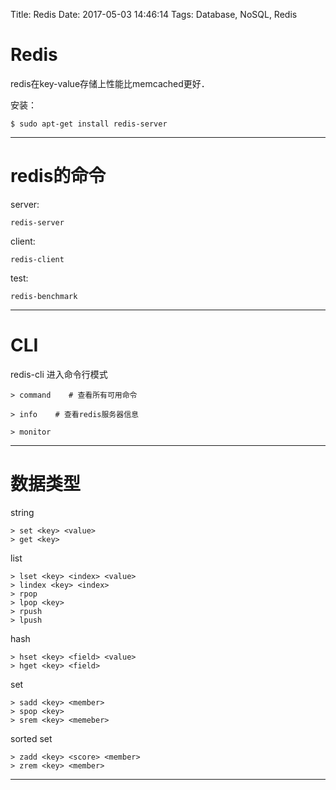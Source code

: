 Title: Redis
Date: 2017-05-03 14:46:14
Tags: Database, NoSQL, Redis



# Redis

redis在key-value存储上性能比memcached更好．

安装：

    $ sudo apt-get install redis-server

***

# redis的命令

server:

    redis-server

client:

    redis-client

test:

    redis-benchmark

***

# CLI

redis-cli 进入命令行模式

    > command    # 查看所有可用命令

    > info    # 查看redis服务器信息

    > monitor

***

# 数据类型

string

    > set <key> <value>
    > get <key>

list

    > lset <key> <index> <value>
    > lindex <key> <index>
    > rpop
    > lpop <key>
    > rpush
    > lpush

hash

    > hset <key> <field> <value>
    > hget <key> <field>

set

    > sadd <key> <member>
    > spop <key>
    > srem <key> <memeber>

sorted set

    > zadd <key> <score> <member>
    > zrem <key> <member>

***


